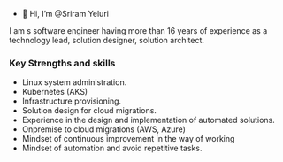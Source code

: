 - 👋 Hi, I’m @Sriram Yeluri


I am s software engineer having more than 16 years of experience as a technology lead, solution designer, solution architect.


### Key Strengths and skills
* Linux system administration.
* Kubernetes (AKS)
* Infrastructure provisioning.
* Solution design for cloud migrations.
* Experience in the design and implementation of automated solutions.
* Onpremise to cloud migrations (AWS, Azure)
* Mindset of continuous improvement in the way of working
* Mindset of automation and avoid repetitive tasks.

<!---
sriram-yeluri/sriram-yeluri is a ✨ special ✨ repository because its `README.md` (this file) appears on your GitHub profile.
You can click the Preview link to take a look at your changes.
--->
